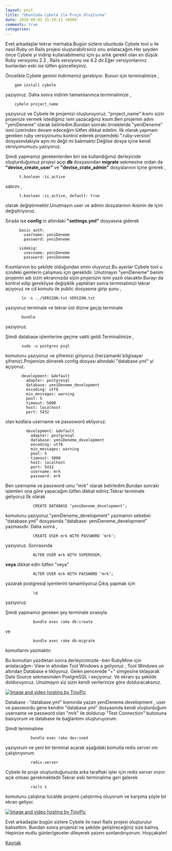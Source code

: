 ```yaml
---
layout: post
title: "Ubuntuda Cybele ile Proje Oluşturma"
date: 2016-08-02 15:19:21 +0300
comments: true
categories: 
---
```



Evet arkadaşlar tekrar merhaba.Bugün sizlere ubuntuda Cybele tool u ile nasıl Ruby on Rails projesi oluşturabilirsiniz onu anlatacağım.Her şeyden önce Cybele yi indirip kullanabilmeniz için şu anlık gerekli olan en düşük Ruby versiyonu 2.3 , Rails versiyonu ise 4.2 dir.Eğer versiyonlarınız bunlardan eski ise lütfen güncelleyiniz.

Öncelikle Cybele gemini indirmemiz gerekiyor. Bunun için terminalimize ,


        gem install cybele
        

yazıyoruz. Daha sonra indirim tamamlanınca terminalimize ,     

        cybele project_name    
        
yazıyoruz ve Cybele ile projemizi oluşturuyoruz. "project_name" kısmı sizin projenize vermek istediğiniz ismi yazacağınız kısım.Ben projemin adını "yeniDeneme" olarak belirledim.Bundan sonraki örneklerde "yeniDeneme" ismi üzerinden devam edeceğim lütfen dikkat edelim. İlk olarak yapmam gereken ruby versiyonumu kontrol ederek projemdeki ".ruby-version" dosyasındakiyle aynı mı değil mi bakmaktır.Değilse dosya içine kendi versiyonumuzu yazıyoruz.
        
Şimdi yapmamız gerekenlerden biri ise kullandığımız derleyicide oluşturduğumuz projeyi açıp **db** dosyasından **migrate** sekmesine ordan da **"devise_create_user"** ve **"devise_crate_admin"** dosyalarının içine girerek ,
          
          t.boolean :is_active

satırını ,

          t.boolean :is_active, default: true  
          
olarak değiştirmektir.Unutmayın user ve admin dosyalarının ikisinin de içini değiştiriyoruz.
          
Sırada ise **config** in altındaki **"settings.yml"** dosyasına giderek
          
          basic_auth:
            username: yeniDeneme
            password: yeniDeneme
          
          sidekiq:
            username: yeniDeneme
            password: yeniDeneme


Kısımlarının bu şekilde olduğundan emin oluyoruz.Bu ayarlar Cybele tool u içindeki gemlerin çalışması için gereklidir. Unutmayın "yeniDeneme" benim projemin adı sizin ekranınızda sizin projenizin ismi yazılı olacaktır.Burayı da kontrol edip gerekliyse değişiklik yaptıktan sonra terminalimizi tekrar açıyoruz ve cd komutu ile public dosyasına girip şunu ,


           ln -s ../VERSION.txt VERSION.txt
             


           
yazıyoruz terminale ve tekrar üst dizine geçip terminale

           bundle
           
yazıyoruz.           
           
Şimdi database işlemlerine geçme vakti geldi.Terminalimize ,
           
           sudo -u postgres psql
           
komutunu yazıyoruz ve şifremizi giriyoruz.(herzamanki bilgisayar şifreniz).Projemize dönerek config dosyası altındaki "database.yml" yi açıyoruz.
           
           development: &default
             adapter: postgresql
             database: yeniDeneme_development
             encoding: utf8
             min_messages: warning
             pool: 5
             timeout: 5000
             host: localhost
             port: 5432
             
olan kodlara username ve passoword ekliyoruz.
             
             development: &default
               adapter: postgresql
               database: yeniDeneme_development
               encoding: utf8
               min_messages: warning
               pool: 5
               timeout: 5000
               host: localhost
               port: 5432
               username: mrk
               password: mrk
               
Ben username ve password umu "mrk" olarak belirledim.Bundan sonraki işlemleri ona göre yapacağım lütfen dikkat ediniz.Tekrar terminale geliyoruz.İlk olarak
                
                CREATE DATABASE ‘yeniDeneme_development’;
                
komutunu yazıyoruz."yeniDeneme_development" yazmamın sebebei "database.yml" dosyasında "database: yeniDeneme_development" yazmasıdır. Daha sonra ,
 
                CREATE USER mrk WITH PASSWORD ‘mrk’;

yazıyoruz. Sonrasında
                
                ALTER USER mrk WITH SUPERUSER;
                 
**veya** dikkat edin lütfen "veya"
                 
                ALTER USER mrk WITH PASSWORD ‘mrk’;
                 
yazarak postgresql işemlerini tamamlıyoruz.Çıkış yapmak için
                 
                \q
                 
yazıyoruz.
                
Şimdi yapmamız gereken şey terminale sırasıyla
                
                bundle exec rake db:create
                
ve
                
                bundle exec rake db:migrate
                
komutlarını yazmaktır.
                
Bu komutları yazdıktan sonra derleyicimizde -ben RubyMine için anlatacağım- View in altından Tool Windows a geliyoruz , Tool Windows un altından Database e tıklıyoruz. Gelen pencerede "+" simgesine tıklayarak Data Source sekmesinden PostgreSQL i seçiyoruz. Ve ekranı şu şekilde dolduruyoruz. Unutmayın siz sizin kendi verilerinize göre dolduracaksınız.
               
<a href="http://tinypic.com?ref=xqj8sp" target="_blank"><img src="http://i67.tinypic.com/xqj8sp.jpg" border="0" alt="Image and video hosting by TinyPic"></a>              
                
Database : "database.yml" kısmında yazan yeniDeneme.development , user ve passwordu gene kendim "database.yml" dosyasında kendi oluşturduğum username ve password olan "mrk" ile doldurup "Test Connection" butonuna basıyorum ve database ile bağlantımı oluşturuyorum.
               
Şimdi terminalime
               
               bundle exec rake dev:seed
               
yazıyorum ve yeni bir terminal açarak aşağıdaki komutla redis server ımı çalıştırıyorum.
               
               redis-server
               
 Cybele ile proje oluşturduğunuzda arka taraftaki işler için redis server ınızın açık olması gerekmektedir.Tekrar eski terminalime geri gelerek
               
               rails s
               
 komutunu çalıştırıp localde projemi çalıştırmış oluyorum ve karşıma şöyle bir ekran geliyor.
              
 <a href="http://tinypic.com?ref=21yasw" target="_blank"><img src="http://i68.tinypic.com/21yasw.png" border="0" alt="Image and video hosting by TinyPic"></a>
              
 Evet arkadaşlar bugün sizlere Cybele ile nasıl Rails projesi oluşturulur bahsettim. Bundan sonra projenizi ne şekilde geliştireceğiniz size kalmış. Hepinize mutlu günler/geceler dileyerek yazımı sonlandırıyorum. Hoşçakalın!
              
 [Kaynak](https://github.com/lab2023/cybele)             